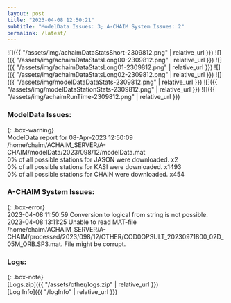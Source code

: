 ```yaml
---
layout: post
title: "2023-04-08 12:50:21"
subtitle: "ModelData Issues: 3; A-CHAIM System Issues: 2"
permalink: /latest/
---
```


![]({{ "/assets/img/achaimDataStatsShort-2309812.png" | relative_url }})
![]({{ "/assets/img/achaimDataStatsLong00-2309812.png" | relative_url }})
![]({{ "/assets/img/achaimDataStatsLong01-2309812.png" | relative_url }})
![]({{ "/assets/img/achaimDataStatsLong02-2309812.png" | relative_url }})
![]({{ "/assets/img/modelDataDataStats-2309812.png" | relative_url }})
![]({{ "/assets/img/modelDataStationStats-2309812.png" | relative_url }})
![]({{ "/assets/img/achaimRunTime-2309812.png" | relative_url }})


### ModelData Issues:  
  
{: .box-warning}  
 ModelData report for 08-Apr-2023 12:50:09   
 /home/chaim/ACHAIM_SERVER/A-CHAIM/modelData/2023/098/12/modelData.mat   
 0% of all possible stations for JASON were downloaded. x2   
 0% of all possible stations for KASI were downloaded. x1493   
 0% of all possible stations for CHAIN were downloaded. x454   
  
### A-CHAIM System Issues:  
  
{: .box-error}  
2023-04-08 11:50:59 Conversion to logical from string is not possible.  
2023-04-08 13:11:25 Unable to read MAT-file /home/chaim/ACHAIM_SERVER/A-CHAIM/processed/2023/098/12/OTHER/COD0OPSULT_20230971800_02D_05M_ORB.SP3.mat. File might be corrupt.  

### Logs:  
  
{: .box-note}  
[Logs.zip]({{ "/assets/other/logs.zip" | relative_url }})  
[Log Info]({{ "/logInfo" | relative_url }})  
